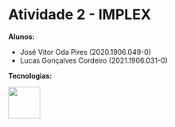 # Atividade 2 - IMPLEX  

**Alunos:**  
- José Vitor Oda Pires (2020.1906.049-0)  
- Lucas Gonçalves Cordeiro (2021.1906.031-0)  

**Tecnologias:**  

[<img heigth=64 width=64 src="https://cdn.jsdelivr.net/gh/devicons/devicon@latest/icons/python/python-original.svg" />](https://www.python.org/)  
